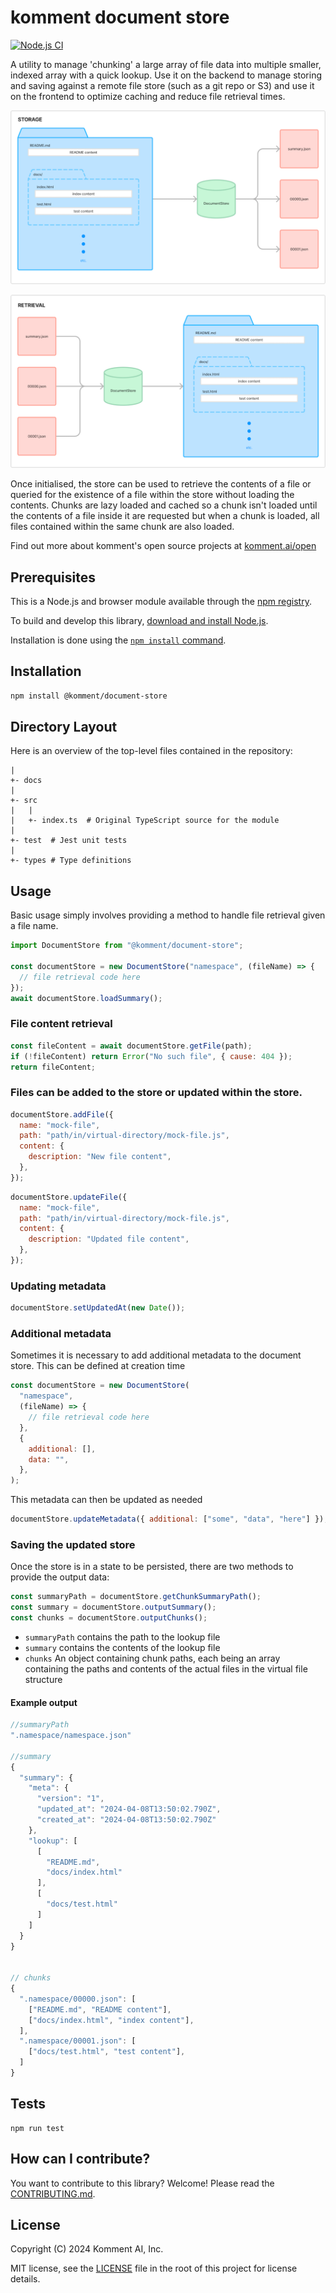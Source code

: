 # komment document store

[![Node.js CI](https://github.com/komment-ai/document-store/actions/workflows/unit-tests.yml/badge.svg)](https://github.com/komment-ai/document-store/actions/workflows/unit-tests.yml)

A utility to manage 'chunking' a large array of file data into multiple smaller, indexed array with a quick lookup. Use it on the backend to manage storing and saving against a remote file store (such as a git repo or S3) and use it on the frontend to optimize caching and reduce file retrieval times.

![Storage to DocumentStore](docs/storage.png)

![Retrieval from DocumentStore](docs/retrieval.png)

Once initialised, the store can be used to retrieve the contents of a file or queried for the existence of a file within the store without loading the contents. Chunks are lazy loaded and cached so a chunk isn't loaded until the contents of a file inside it are requested but when a chunk is loaded, all files contained within the same chunk are also loaded.

Find out more about komment's open source projects at [komment.ai/open](https://komment.ai/open)

## Prerequisites

This is a Node.js and browser module available through the [npm registry](https://npmjs.com).

To build and develop this library, [download and install Node.js](https://nodejs.org/en/download/).

Installation is done using the [`npm install` command](https://docs.npmjs.com/getting-started/installing-npm-packages-locally).

## Installation

```sh
npm install @komment/document-store
```

## Directory Layout

Here is an overview of the top-level files contained in the repository:

    |
    +- docs
    |
    +- src
    |   |
    |   +- index.ts  # Original TypeScript source for the module
    |
    +- test  # Jest unit tests
    |
    +- types # Type definitions

## Usage

Basic usage simply involves providing a method to handle file retrieval given a file name.

```javascript
import DocumentStore from "@komment/document-store";

const documentStore = new DocumentStore("namespace", (fileName) => {
  // file retrieval code here
});
await documentStore.loadSummary();
```

### File content retrieval

```javascript
const fileContent = await documentStore.getFile(path);
if (!fileContent) return Error("No such file", { cause: 404 });
return fileContent;
```

### Files can be added to the store or updated within the store.

```javascript
documentStore.addFile({
  name: "mock-file",
  path: "path/in/virtual-directory/mock-file.js",
  content: {
    description: "New file content",
  },
});
```

```javascript
documentStore.updateFile({
  name: "mock-file",
  path: "path/in/virtual-directory/mock-file.js",
  content: {
    description: "Updated file content",
  },
});
```

### Updating metadata

```javascript
documentStore.setUpdatedAt(new Date());
```

### Additional metadata

Sometimes it is necessary to add additional metadata to the document store. This can be defined at creation time

```javascript
const documentStore = new DocumentStore(
  "namespace",
  (fileName) => {
    // file retrieval code here
  },
  {
    additional: [],
    data: "",
  },
);
```

This metadata can then be updated as needed

```javascript
documentStore.updateMetadata({ additional: ["some", "data", "here"] });
```

### Saving the updated store

Once the store is in a state to be persisted, there are two methods to provide the output data:

```javascript
const summaryPath = documentStore.getChunkSummaryPath();
const summary = documentStore.outputSummary();
const chunks = documentStore.outputChunks();
```

- `summaryPath` contains the path to the lookup file
- `summary` contains the contents of the lookup file
- `chunks` An object containing chunk paths, each being an array containing the paths and contents of the actual files in the virtual file structure

#### Example output

```javascript
//summaryPath
".namespace/namespace.json"

//summary
{
  "summary": {
    "meta": {
      "version": "1",
      "updated_at": "2024-04-08T13:50:02.790Z",
      "created_at": "2024-04-08T13:50:02.790Z"
    },
    "lookup": [
      [
        "README.md",
        "docs/index.html"
      ],
      [
        "docs/test.html"
      ]
    ]
  }
}


// chunks
{
  ".namespace/00000.json": [
    ["README.md", "README content"],
    ["docs/index.html", "index content"],
  ],
  ".namespace/00001.json": [
    ["docs/test.html", "test content"],
  ]
}
```

## Tests

    npm run test

## How can I contribute?

You want to contribute to this library? Welcome! Please read the [CONTRIBUTING.md](CONTRIBUTING.md).

## License

Copyright (C) 2024 Komment AI, Inc.

MIT license, see the [LICENSE](LICENSE) file in the root of this project for license details.
